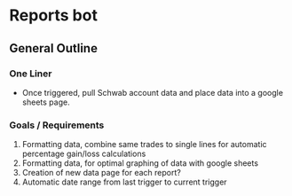 # Reports bot
## General Outline
### One Liner
- Once triggered, pull Schwab account data and place data into a google sheets page.

### Goals / Requirements 
1. Formatting data, combine same trades to single lines for automatic percentage gain/loss calculations
2. Formatting data, for optimal graphing of data with google sheets
3. Creation of new data page for each report? 
4. Automatic date range from last trigger to current trigger